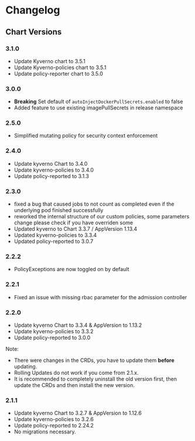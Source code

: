 # Changelog

## Chart Versions

### 3.1.0
- Update Kyverno chart to 3.5.1
- Update Kyverno-policies chart to 3.5.1
- Update policy-reporter chart to 3.5.0

### 3.0.0

- **Breaking** Set default of `autoInjectDockerPullSecrets.enabled` to false
- Added feature to use existing imagePullSecrets in release namespace

### 2.5.0

- Simplified mutating policy for security context enforcement

### 2.4.0

- Update kyverno Chart to 3.4.0
- Update kyverno-policies to 3.4.0
- Update policy-reported to 3.1.3

### 2.3.0

- fixed a bug that caused jobs to not count as completed even if the underlying pod finished successfully
- reworked the internal structure of our custom policies, some parameters change please check if you have overriden some
- Updated kyverno to Chart 3.3.7 / AppVersion 1.13.4
- Updated kyverno-policies to 3.3.4
- Updated policy-reported to 3.0.7

### 2.2.2

- PolicyExceptions are now toggled on by default

### 2.2.1

- Fixed an issue with missing rbac parameter for the admission controller

### 2.2.0

- Update kyverno Chart to 3.3.4 & AppVersion to 1.13.2
- Update kyverno-policies to 3.3.2
- Update policy-reported to 3.0.0

Note:

- There were changes in the CRDs, you have to update them **before** updating.
- Rolling Updates do not work if you come from 2.1.x.
- It is recommended to completely uninstall the old version first, then update the CRDs and then install the new version.

### 2.1.1

- Update kyverno Chart to 3.2.7 & AppVersion to 1.12.6
- Update kyverno-policies to 3.2.6
- Update policy-reported to 2.24.2
- No migrations necessary.

